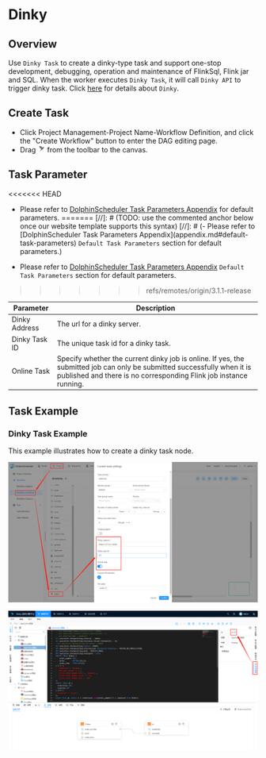 # Dinky

## Overview

Use `Dinky Task` to create a dinky-type task and support one-stop development, debugging, operation and maintenance of FlinkSql, Flink jar and SQL. When the worker executes `Dinky Task`,
it will call `Dinky API` to trigger dinky task. Click [here](http://www.dlink.top/) for details about `Dinky`.

## Create Task

- Click Project Management-Project Name-Workflow Definition, and click the "Create Workflow" button to enter the DAG editing page.
- Drag <img src="../../../../img/tasks/icons/dinky.png" width="15"/> from the toolbar to the canvas.

## Task Parameter

<<<<<<< HEAD
- Please refer to [DolphinScheduler Task Parameters Appendix](appendix.md#default-task-parameters) for default parameters.
=======
[//]: # (TODO: use the commented anchor below once our website template supports this syntax)
[//]: # (- Please refer to [DolphinScheduler Task Parameters Appendix]&#40;appendix.md#default-task-parameters&#41; `Default Task Parameters` section for default parameters.)

- Please refer to [DolphinScheduler Task Parameters Appendix](appendix.md) `Default Task Parameters` section for default parameters.
>>>>>>> refs/remotes/origin/3.1.1-release

| **Parameter** |                                                                                       **Description**                                                                                        |
|---------------|----------------------------------------------------------------------------------------------------------------------------------------------------------------------------------------------|
| Dinky Address | The url for a dinky server.                                                                                                                                                                  |
| Dinky Task ID | The unique task id for a dinky task.                                                                                                                                                         |
| Online Task   | Specify whether the current dinky job is online. If yes, the submitted job can only be submitted successfully when it is published and there is no corresponding Flink job instance running. |

## Task Example

### Dinky Task Example

This example illustrates how to create a dinky task node.

![demo-dinky](../../../../img/tasks/demo/dinky.png)

![demo-get-dinky-task-id](../../../../img/tasks/demo/dinky_task_id.png)

